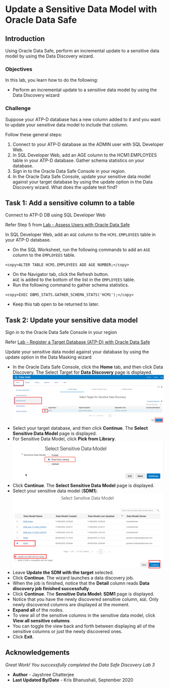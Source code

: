# Update a Sensitive Data Model with Oracle Data Safe
## Introduction
Using Oracle Data Safe, perform an incremental update to a sensitive data model by using the Data Discovery wizard.

### Objectives
In this lab, you learn how to do the following:
- Perform an incremental update to a sensitive data model by using the Data Discovery wizard

### Challenge
Suppose your ATP-D database has a new column added to it and you want to update your sensitive data model to include that column.

Follow these general steps:
1. Connect to your ATP-D database as the ADMIN user with SQL Developer Web.
2. In SQL Developer Web, add an AGE column to the HCM1.EMPLOYEES table in your ATP-D database. Gather schema statistics on your database.
3. Sign in to the Oracle Data Safe Console in your region.
4. In the Oracle Data Safe Console, update your sensitive data model against your target database by using the update option in the Data Discovery wizard. What does the update test find?

## Task 1: Add a sensitive column to a table

Connect to ATP-D DB using SQL Developer Web

Refer Step 5 from [Lab - Assess Users with Oracle Data Safe](https://github.com/labmaterial/adbguides-dev/blob/master/adb-datasafe/Assessment%20Lab%202.md)

In SQL Developer Web, add an `AGE` column to the `HCM1.EMPLOYEES` table in your ATP-D database.

- On the SQL Worksheet, run the following commands to add an `AGE` column to the `EMPLOYEES` table.
```
<copy>ALTER TABLE HCM1.EMPLOYEES ADD AGE NUMBER;</copy>
```
- On the Navigator tab, click the Refresh button.<br>
`AGE` is added to the bottom of the list in the `EMPLOYEES` table.
- Run the following command to gather schema statistics.
```
<copy>EXEC DBMS_STATS.GATHER_SCHEMA_STATS('HCM1');</copy>
```
- Keep this tab open to be returned to later.

## Task 2: Update your sensitive data model

Sign in to the Oracle Data Safe Console in your region

Refer [Lab - Register a Target Database (ATP-D) with Oracle Data Safe](https://github.com/labmaterial/adbguides-dev/blob/master/adb-datasafe/Register%20a%20Target%20Database.md)

Update your sensitive data model against your database by using the update option in the Data Masking wizard

- In the Oracle Data Safe Console, click the **Home** tab, and then click Data Discovery. The Select Target for **Data Discovery** page is displayed.
   ![](./images/Img25.png " ")
- Select your target database, and then click **Continue**. The **Select Sensitive Data Model** page is displayed.
- For Sensitive Data Model, click **Pick from Library**.
   ![](./images/Img51.png " ")
- Click **Continue**. The **Select Sensitive Data Model** page is displayed.
- Select your sensitive data model (**SDM1**).
   ![](./images/Img54.png " ")
- Leave **Update the SDM with the target** selected.
- Click **Continue**. The wizard launches a data discovery job.
- When the job is finished, notice that the **Detail** column reads **Data discovery job finished successfully**.
- Click **Continue**. The **Sensitive Data Model: <username> SDM1** page is displayed.
- Notice that you have the newly discovered sensitive column, `AGE`. Only newly discovered columns are displayed at the moment.
- **Expand all** of the nodes.
- To view all of the sensitive columns in the sensitive data model, click **View all sensitive columns**.
- You can toggle the view back and forth between displaying all of the sensitive columns or just the newly discovered ones.
- Click **Exit**.

## Acknowledgements

*Great Work! You successfully completed the Data Safe Discovery Lab 3*

- **Author** - Jayshree Chatterjee
- **Last Updated By/Date** - Kris Bhanushali, September 2020


